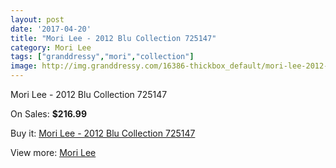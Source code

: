 ```yaml
---
layout: post
date: '2017-04-20'
title: "Mori Lee - 2012 Blu Collection 725147"
category: Mori Lee
tags: ["granddressy","mori","collection"]
image: http://img.granddressy.com/16386-thickbox_default/mori-lee-2012-blu-collection-725147.jpg
---
```

Mori Lee - 2012 Blu Collection 725147

On Sales: **$216.99**
<a href="https://www.granddressy.com/en/mori-lee/15395-mori-lee-2012-blu-collection-725147.html"><amp-img layout="responsive" width="600" height="600" src="//img.granddressy.com/16386-thickbox_default/mori-lee-2012-blu-collection-725147.jpg" alt="Mori Lee - 2012 Blu Collection 725147 0" /></a>

Buy it: [Mori Lee - 2012 Blu Collection 725147](https://www.granddressy.com/en/mori-lee/15395-mori-lee-2012-blu-collection-725147.html "Mori Lee - 2012 Blu Collection 725147")

View more: [Mori Lee](https://www.granddressy.com/en/185-mori-lee "Mori Lee")